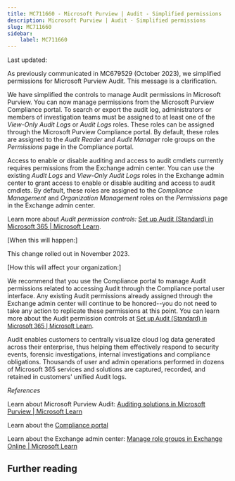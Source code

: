 ```yaml
---
title: MC711660 - Microsoft Purview | Audit - Simplified permissions
description: Microsoft Purview | Audit - Simplified permissions
slug: MC711660
sidebar:
    label: MC711660
---
```



Last updated: 

<p>As previously communicated in MC679529 (October 2023), we simplified permissions for Microsoft Purview Audit. This message is a clarification.&nbsp;<br></p><p>We have simplified the controls to manage Audit permissions in Microsoft Purview. You can now manage permissions from the Microsoft Purview Compliance portal. To search or export the audit log, administrators or members of investigation teams must be assigned to at least one of the <i>View-Only Audit Logs</i> or <i>Audit Logs</i> roles. These roles can be assigned through the Microsoft Purview Compliance portal. By default, these roles are assigned to the<i> Audit Reader</i> and <i>Audit Manager</i> role groups on the <i>Permissions </i>page in the Compliance portal.<br></p><p>Access to enable or disable auditing and access to audit cmdlets currently requires permissions from the Exchange admin center. You can use the existing <i>Audit Logs</i> and <i>View-Only Audit Logs</i> roles in the Exchange admin center to grant access to enable or disable auditing and access to audit cmdlets. By default, these roles are assigned to the <i>Compliance Management</i> and <i>Organization Management </i>roles on the <i>Permissions </i>page in the Exchange admin center.</p><p>Learn more about <i>Audit permission controls:&nbsp;</i><a href="https://learn.microsoft.com/purview/audit-standard-setup#step-2-assign-permissions-to-search-the-audit-log" target="_blank">Set up Audit (Standard) in Microsoft 365 | Microsoft Learn</a>.</p><p>[When this will happen:]</p><p>This change rolled out in November 2023.</p><p>[How this will affect your organization:]</p><p>We recommend that you use the Compliance portal to manage Audit permissions related to accessing Audit through the Compliance portal user interface. Any existing Audit permissions already assigned through the Exchange admin center will continue to be honored--you do not need to take any action to replicate these permissions at this point. You can learn more about the Audit permission controls at <a href="https://learn.microsoft.com/purview/audit-standard-setup#step-2-assign-permissions-to-search-the-audit-log" target="_blank" style="background-color: rgb(255, 255, 255); font-family: sans-serif; font-weight: 400;">Set up Audit (Standard) in Microsoft 365 | Microsoft Learn</a>.</p><p>Audit enables customers to centrally visualize cloud log data generated across their enterprise, thus helping them effectively respond to security events, forensic investigations, internal investigations and compliance obligations. Thousands of user and admin operations performed in dozens of Microsoft 365 services and solutions are captured, recorded, and retained in customers' unified Audit logs.&nbsp;</p><p><i>References</i></p><p>Learn about Microsoft Purview Audit: <a href="https://learn.microsoft.com/purview/audit-solutions-overview" target="_blank">Auditing solutions in Microsoft Purview | Microsoft Learn</a></p><p>Learn about the&nbsp;<a href="https://compliance.microsoft.com/" target="_blank">Compliance portal</a></p><p>Learn about the Exchange admin center:&nbsp;<a href="https://learn.microsoft.com/Exchange/permissions-exo/role-groups" target="_blank">Manage role groups in Exchange Online | Microsoft Learn</a></p>

## Further reading
